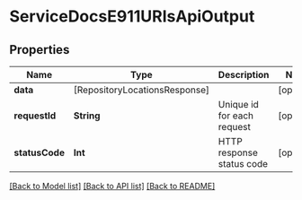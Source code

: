 # ServiceDocsE911URIsApiOutput

## Properties
Name | Type | Description | Notes
------------ | ------------- | ------------- | -------------
**data** | [RepositoryLocationsResponse] |  | [optional] 
**requestId** | **String** | Unique id for each request | [optional] 
**statusCode** | **Int** | HTTP response status code | [optional] 

[[Back to Model list]](../README.md#documentation-for-models) [[Back to API list]](../README.md#documentation-for-api-endpoints) [[Back to README]](../README.md)



